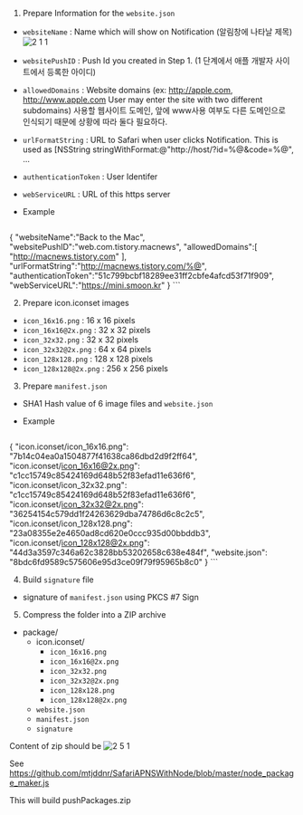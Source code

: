 1. Prepare Information for the `website.json`
 * `websiteName` : Name which will show on Notification (알림창에 나타날 제목)
![2 1 1](https://f.cloud.github.com/assets/581101/1701108/3c667304-6041-11e3-9453-591a2aa4cb81.png)
 * `websitePushID` : Push Id you created in Step 1. (1 단계에서 애플 개발자 사이트에서 등록한 아이디)
 * `allowedDomains` : Website domains (ex: http://apple.com, http://www.apple.com User may enter the site with two different subdomains) 사용할 웹사이트 도메인, 앞에 www사용 여부도 다른 도메인으로 인식되기 때문에 상황에 따라 둘다 필요하다.
 * `urlFormatString` : URL to Safari when user clicks Notification. This is used as [NSString stringWithFormat:@"http://host/?id=%@&code=%@", ...
 * `authenticationToken` : User Identifer
 * `webServiceURL` : URL of this https server
 * Example
 
     ```
{
	"websiteName":"Back to the Mac",
	"websitePushID":"web.com.tistory.macnews",
	"allowedDomains":[
		"http://macnews.tistory.com"
	],
	"urlFormatString":"http://macnews.tistory.com/%@",
	"authenticationToken":"51c799bcbf18289ee31ff2cbfe4afcd53f71f909",
	"webServiceURL":"https://mini.smoon.kr"
}
     ```

2. Prepare icon.iconset images
 * `icon_16x16.png` : 16 x 16 pixels
 * `icon_16x16@2x.png` : 32 x 32 pixels
 * `icon_32x32.png` : 32 x 32 pixels
 * `icon_32x32@2x.png` : 64 x 64 pixels
 * `icon_128x128.png` : 128 x 128 pixels
 * `icon_128x128@2x.png` : 256 x 256 pixels
 
3. Prepare `manifest.json`
 * SHA1 Hash value  of 6 image files and `website.json`
 * Example
 
     ```
 {
	"icon.iconset/icon_16x16.png": "7b14c04ea0a1504877f41638ca86dbd2d9f2ff64",
	"icon.iconset/icon_16x16@2x.png": "c1cc15749c85424169d648b52f83efad11e636f6",
	"icon.iconset/icon_32x32.png": "c1cc15749c85424169d648b52f83efad11e636f6",
	"icon.iconset/icon_32x32@2x.png": "36254154c579dd1f24263629dba74786d6c8c2c5",
	"icon.iconset/icon_128x128.png": "23a08355e2e4650ad8cd620e0ccc935d00bbddb3",
	"icon.iconset/icon_128x128@2x.png": "44d3a3597c346a62c3828bb53202658c638e484f",
	"website.json": "8bdc6fd9589c575606e95d3ce09f79f95965b8c0"
 }
     ```

4. Build `signature` file
 * signature of `manifest.json` using PKCS #7 Sign

5. Compress the folder into a ZIP archive
 * package/
     * icon.iconset/
         *  `icon_16x16.png`
         * `icon_16x16@2x.png`
         * `icon_32x32.png`
         * `icon_32x32@2x.png`
         * `icon_128x128.png`
         * `icon_128x128@2x.png`
     * `website.json`
     * `manifest.json`
     * `signature`
     
 Content of zip should be
 ![2 5 1](https://f.cloud.github.com/assets/581101/1701202/c2109a38-6047-11e3-82e5-d0cf05522875.png)

See https://github.com/mtjddnr/SafariAPNSWithNode/blob/master/node_package_maker.js

This will build pushPackages.zip